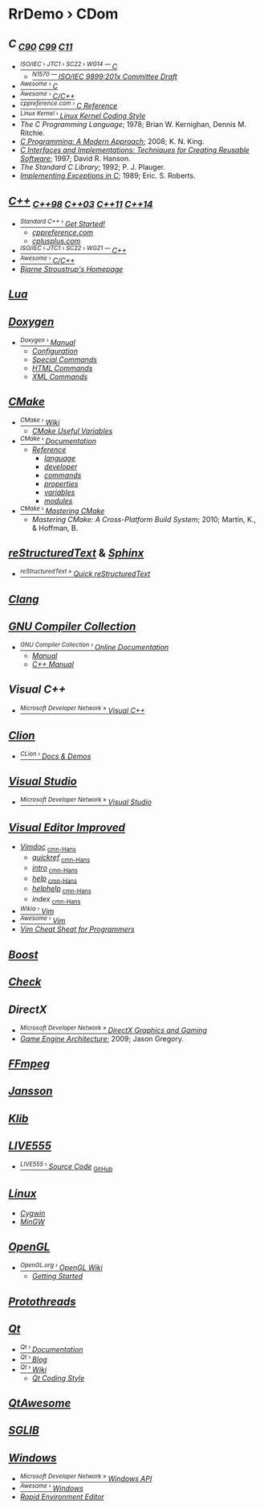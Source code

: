 # RrDemo › CDom

## *C*<sub> [*C90*](http://iso.org/iso/catalogue_detail.htm?csnumber=17782 "ISO/IEC 9899:1990") [*C99*](http://iso.org/iso/catalogue_detail.htm?csnumber=29237 "ISO/IEC 9899:1999") [*C11*](http://iso.org/iso/catalogue_detail.htm?csnumber=57853 "ISO/IEC 9899:2011")</sub>
- [<sup>*ISO/IEC* › *JTC1* › *SC22* › *WG14* — </sup>*C*](http://open-std.org/jtc1/sc22/wg14/)
    - [<sup>*N1570* — </sup>*ISO/IEC 9899:201x Committee Draft*](http://open-std.org/jtc1/sc22/wg14/www/docs/n1570.pdf)
- [<sup>*Awesome* › </sup>*C*](http://notabug.org/koz.ross/awesome-c)
- [<sup>*Awesome* › </sup>*C/C++*](http://fffaraz.github.io/awesome-cpp/)
- [<sup>*cppreference.com* › </sup>*C Reference*](http://cppreference.com/w/c)
- [<sup>*Linux Kernel* › </sup>*Linux Kernel Coding Style*](http://kernel.org/doc/Documentation/CodingStyle)
- *The C Programming Language*; 1978; Brian W. Kernighan, Dennis M. Ritchie.
- [*C Programming: A Modern Approach*](http://knking.com/books/c2); 2008; K. N. King.
- [*C Interfaces and Implementations: Techniques for Creating Reusable Software*](http://github.com/drh/cii); 1997; David R. Hanson.
- *The Standard C Library*; 1992; P. J. Plauger.
- [*Implementing Exceptions in C*](http://hpl.hp.com/techreports/Compaq-DEC/SRC-RR-40.pdf); 1989; Eric. S. Roberts.

## [*C++*](http://isocpp.org/)<sub> [*C++98*](http://iso.org/iso/catalogue_detail.htm?csnumber=25845 "ISO/IEC 14882:1998") [*C++03*](http://iso.org/iso/catalogue_detail.htm?csnumber=38110 "ISO/IEC 14882:2003") [*C++11*](http://iso.org/iso/catalogue_detail.htm?csnumber=50372 "ISO/IEC 14882:2011") [*C++14*](http://iso.org/iso/catalogue_detail.htm?csnumber=64029 "ISO/IEC 14882:2014")</sub>
- [<sup>*Standard C++* › </sup>*Get Started!*](http://isocpp.org/get-started)
    - [*cppreference.com*](http://cppreference.com/)
    - [*cplusplus.com*](http://cplusplus.com/)
- [<sup>*ISO/IEC* › *JTC1* › *SC22* › *WG21* — </sup>*C++*](http://open-std.org/jtc1/sc22/wg21/)
- [<sup>*Awesome* › </sup>*C/C++*](http://fffaraz.github.io/awesome-cpp/)
- [*Bjarne Stroustrup's Homepage*](http://stroustrup.com/)

## [*Lua*](http://lua.org/)

## [*Doxygen*](http://doxygen.org/)
- [<sup>*Doxygen* › </sup>*Manual*](http://doxygen.org/manual/)
    - [*Configuration*](http://doxygen.org/manual/config.html)
    - [*Special Commands*](http://doxygen.org/manual/commands.html)
    - [*HTML Commands*](http://doxygen.org/manual/htmlcmds.html)
    - [*XML Commands*](http://doxygen.org/manual/xmlcmds.html)

## [*CMake*](http://cmake.org/)
- [<sup>*CMake* › </sup>*Wiki*](http://cmake.org/Wiki/CMake)
    - [*CMake Useful Variables*](http://cmake.org/Wiki/CMake_Useful_Variables)
- [<sup>*CMake* › </sup>*Documentation*](http://cmake.org/documentation/)
    - [*Reference*](http://cmake.org/cmake/help/latest/)
        - [*language*](http://cmake.org/cmake/help/latest/manual/cmake-language.7.html)
        - [*developer*](http://cmake.org/cmake/help/latest/manual/cmake-developer.7.html)
        - [*commands*](http://cmake.org/cmake/help/latest/manual/cmake-commands.7.html)
        - [*properties*](http://cmake.org/cmake/help/latest/manual/cmake-properties.7.html)
        - [*variables*](http://cmake.org/cmake/help/latest/manual/cmake-variables.7.html)
        - [*modules*](http://cmake.org/cmake/help/latest/manual/cmake-modules.7.html)
- [<sup>*CMake* › </sup>*Mastering CMake*](http://kitware.com/products/books.php)
    - *Mastering CMake: A Cross-Platform Build System*; 2010; Martin, K., & Hoffman, B.

## [*reStructuredText*](http://docutils.sf.net/rst.html) & [*Sphinx*](http://sphinx-doc.org/)
- [<sup>*reStructuredText* » </sup>*Quick reStructuredText*](http://docutils.sourceforge.net/docs/user/rst/quickref.html)

## [*Clang*](http://clang.llvm.org/)

## [*GNU Compiler Collection*](http://gcc.gnu.org/)
- [<sup>*GNU Compiler Collection* › </sup>*Online Documentation*](http://gcc.gnu.org/onlinedocs/gcc/)
    - [*Manual*](http://gcc.gnu.org/onlinedocs/gcc/)
    - [*C++ Manual*](http://gcc.gnu.org/onlinedocs/cpp/)

## *Visual C++*
- [<sup>*Microsoft Developer Network* » </sup>*Visual C++*](http://msdn.microsoft.com/library/60k1461a.aspx)

## [*Clion*](http://jetbrains.com/clion/)
- [<sup>*CLion* › </sup>*Docs & Demos*](http://jetbrains.com/clion/documentation/)

## [*Visual Studio*](http://visualstudio.com/)
- [<sup>*Microsoft Developer Network* » </sup>*Visual Studio*](http://msdn.microsoft.com/library/dd831853.aspx)

## [*Visual Editor Improved*](http://vim.org/)
- [*Vimdoc*](http://vimdoc.sf.net/)<sub> [cmn-Hans](http://vimcdoc.sf.net/)</sub>
    - [*quickref*](http://vimdoc.sf.net/htmldoc/quickref.html)<sub> [cmn-Hans](http://vimcdoc.sf.net/doc/quickref.html)</sub>
    - [*intro*](http://vimdoc.sf.net/htmldoc/intro.html)<sub> [cmn-Hans](http://vimcdoc.sf.net/doc/intro.html)</sub>
    - [*help*](http://vimdoc.sf.net/htmldoc/help.html)<sub> [cmn-Hans](http://vimcdoc.sf.net/doc/help.html)</sub>
    - [*helphelp*](http://vimdoc.sf.net/htmldoc/helphelp.html)<sub> [cmn-Hans](http://vimcdoc.sf.net/doc/helphelp.html)</sub>
    - *index*<sub> [cmn-Hans](http://vimcdoc.sf.net/doc/index.html)</sub>
- [<sup>*Wikia* › </sup>*Vim*](http://vim.wikia.com/)
- [<sup>*Awesome* › </sup>*Vim*](http://github.com/mhinz/vim-galore)
- [*Vim Cheat Sheat for Programmers*](http://michael.peopleofhonoronly.com/vim/)

## [*Boost*](http://boost.org/)

## [*Check*](http://github.com/libcheck/check)

## *DirectX*
- [<sup>*Microsoft Developer Network* » </sup>*DirectX Graphics and Gaming*](http://msdn.microsoft.com/library/ee663274.aspx)
- [*Game Engine Architecture*](http://gameenginebook.com/); 2009; Jason Gregory.

## [*FFmpeg*](http://ffmpeg.org/)

## [*Jansson*](http://digip.org/jansson/)

## [*Klib*](http://attractivechaos.github.io/klib/)

## [*LIVE555*](http://live555.com/)
- [<sup>*LIVE555* › </sup>*Source Code*](http://live555.com/liveMedia/public/)<sub> [GitHub](http://github.com/xanview/live555)</sub>

## [*Linux*](http://gnu.org/)
- [*Cygwin*](http://cygwin.com/)
- [*MinGW*](http://mingw.org/)

## [*OpenGL*](http://opengl.org/)
- [<sup>*OpenGL.org* › </sup>*OpenGL Wiki*](http://opengl.org/wiki/)
    - [*Getting Started*](http://opengl.org/wiki/Getting_Started)

## [*Protothreads*](http://dunkels.com/adam/pt/)

## [*Qt*](http://qt.io/)
- [<sup>*Qt* › </sup>*Documentation*](http://doc.qt.io/)
- [<sup>*Qt* › </sup>*Blog*](http://blog.qt.io/)
- [<sup>*Qt* › </sup>*Wiki*](http://wiki.qt.io/)
    - [*Qt Coding Style*](http://wiki.qt.io/Qt_Coding_Style)

## [*QtAwesome*](http://github.com/gamecreature/QtAwesome)

## [*SGLIB*](http://sglib.sourceforge.net/)

## [*Windows*](http://windows.microsoft.com/)
- [<sup>*Microsoft Developer Network* » </sup>*Windows API*](http://msdn.microsoft.com/library/hh920508.aspx)
- [<sup>*Awesome* › </sup>*Windows*](http://github.com/Awesome-Windows/Awesome)
- [*Rapid Environment Editor*](http://rapidee.com/)
